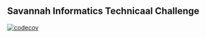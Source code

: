 ## Savannah Informatics Technicaal Challenge

[![codecov](https://codecov.io/gh/balagrivine/savannah-informatics-technical-challenge/graph/badge.svg?token=46HVRUE4WI)](https://codecov.io/gh/balagrivine/savannah-informatics-technical-challenge)
